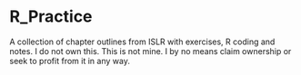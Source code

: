 # R_Practice
A collection of chapter outlines from ISLR with exercises, R coding and notes.
I do not own this. This is not mine. I by no means claim ownership or seek to profit from it in any way.
